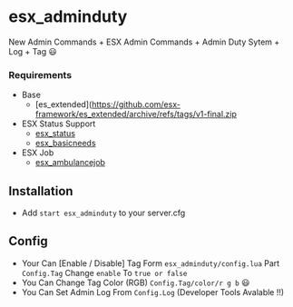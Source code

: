 # esx_adminduty
New Admin Commands + ESX Admin Commands  + Admin Duty Sytem + Log + Tag 😃
### Requirements
* Base
  * [es_extended](https://github.com/esx-framework/es_extended/archive/refs/tags/v1-final.zip
* ESX Status Support
  * [esx_status](https://github.com/ESX-Org/esx_status)
  * [esx_basicneeds](https://github.com/esx-framework/esx_basicneeds)
* ESX Job
  * [esx_ambulancejob](https://github.com/esx-framework/esx_ambulancejob)
## Installation
- Add `start esx_adminduty` to your server.cfg  

## Config
- Your Can [Enable / Disable] Tag Form `esx_adminduty/config.lua` Part `Config.Tag` Change `enable` To `true or false`
- You Can Change Tag Color (RGB) `Config.Tag/color/r g b` 😃
- You Can Set Admin Log From `Config.Log` (Developer Tools Avalable !!) 
